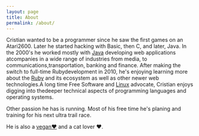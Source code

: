 ```yaml
---
layout: page
title: About
permalink: /about/
---
```


Cristian wanted to be a programmer since he saw the first games on an Atari2600. Later he started hacking with Basic, then C, and later, Java. In the 2000's he worked mostly with [Java](https://en.wikipedia.org/wiki/Java_(programming_language)) developing web applications atcompanies in a wide range of industries from media, to communications,transportation, banking and finance. After making the switch to full-time Rubydevelopment in 2010, he's enjoying learning more about the [Ruby](https://en.wikipedia.org/wiki/Ruby_(programming_language)) and its ecosystem as well as other newer web technologies.A long time Free Software and [Linux](https://en.wikipedia.org/wiki/Linux) advocate, Cristian enjoys digging into thedeeper technical aspects of programming languages and operating systems.

Other passion he has is running. Most of his free time he's planing and training for his next ultra trail race.

He is also a [vegan♥](https://en.wikipedia.org/wiki/Veganism) and a cat lover ♥.
